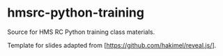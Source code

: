 # hmsrc-python-training
Source for HMS RC Python training class materials.

Template for slides adapted from [https://github.com/hakimel/reveal.js/].
